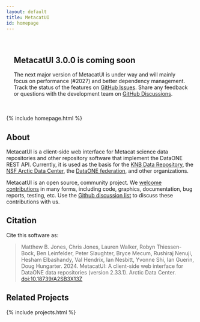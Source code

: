 ```yaml
---
layout: default
title: MetacatUI
id: homepage
---
```


<div class="notification" style="background-image:url({{ site.url }}/assets/images/celebration.webp); padding:20px; border-radius:15px; background-size:100%;">
    <h2>MetacatUI 3.0.0 is coming soon</h2>
    <p>
        The next major version of MetacatUI is under way and will mainly focus on performance (#2027) 
        and better dependency management. Track the status of the features on <a href="https://github.com/NCEAS/metacatui/issues?q=is%3Aopen+is%3Aissue+milestone%3A%22MetacatUI+3.0.0%22">GitHub Issues</a>. Share any feedback or questions with the development team on <a href="https://github.com/NCEAS/metacatui/discussions/2028">GitHub Discussions</a>.
    </p>
</div>

{% include homepage.html %}

## About

MetacatUI is a client-side web interface for Metacat science data repositories and other repository software that implement the DataONE REST API. Currently, it is used as the basis for the [KNB Data Repository](http://knb.ecoinformatics.org), the [NSF Arctic Data Center](https://arcticdata.io/catalog/), the [DataONE federation](https://search.dataone.org), and other organizations.

MetacatUI is an open source, community project. We [welcome contributions](https://github.com/NCEAS/metacatui/blob/main/CONTRIBUTING.md) in many forms, including code, graphics, documentation, bug reports, testing, etc. Use the [Github discussion list](https://github.com/NCEAS/metacatui/issues) to discuss these contributions with us.

## Citation

Cite this software as:

> Matthew B. Jones, Chris Jones, Lauren Walker, Robyn Thiessen-Bock, Ben Leinfelder, Peter Slaughter, Bryce Mecum, Rushiraj Nenuji, Hesham Elbashandy, Val Hendrix, Ian Nesbitt, Yvonne Shi, Ian Guerin, Doug Hungarter. 2024. MetacatUI: A client-side web interface for DataONE data repositories (version 2.33.1). Arctic Data Center. [doi:10.18739/A2SB3X13Z](https://doi.org/10.18739/A2SB3X13Z)

## Related Projects

{% include projects.html %}
